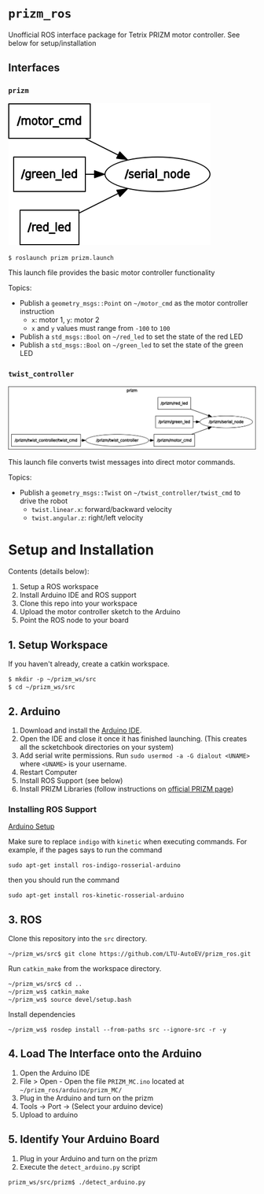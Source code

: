# `prizm_ros`

Unofficial ROS interface package for Tetrix PRIZM motor controller. See below for setup/installation


## Interfaces

### `prizm`

![Prizm Topics](doc/prizm.png)

```
$ roslaunch prizm prizm.launch
```

This launch file provides the basic motor controller functionality  

Topics:

  - Publish a `geometry_msgs::Point` on `~/motor_cmd` as the motor controller instruction
    - `x`: motor 1, `y`: motor 2
    - `x` and `y` values must range from `-100` to `100`
  - Publish a `std_msgs::Bool` on `~/red_led` to set the state of the red LED
  - Publish a `std_msgs::Bool` on `~/green_led` to set the state of the green LED

### `twist_controller`

![Twist controller topics](doc/prizm_twist.png)

This launch file converts twist messages into direct motor commands.

Topics:

  - Publish a `geometry_msgs::Twist` on `~/twist_controller/twist_cmd` to drive the robot
    - `twist.linear.x`: forward/backward velocity
    - `twist.angular.z`: right/left velocity


# Setup and Installation

Contents (details below):

  1. Setup a ROS  workspace
  2. Install Arduino IDE and ROS support
  3. Clone this repo into your workspace
  4. Upload the motor controller sketch to the Arduino
  4. Point the ROS node to your board


## 1. Setup Workspace

If you haven't already, create a catkin workspace.

```
$ mkdir -p ~/prizm_ws/src
$ cd ~/prizm_ws/src
```


## 2. Arduino

  1. Download and install the [Arduino IDE](https://www.arduino.cc/en/Main/Software).
  2. Open the IDE and close it once it has finished launching. (This creates all the scketchbook directories on your system)
  3. Add serial write permissions. Run `sudo usermod -a -G dialout <UNAME>` where `<UNAME>` is your username.
  4. Restart Computer
  5. Install ROS Support (see below)
  6. Install PRIZM Libraries (follow instructions on [official PRIZM page](https://www.pitsco.com/TETRIX-PRIZM-Component-Set/&TXredir=1))

### Installing ROS Support

[Arduino Setup](http://wiki.ros.org/rosserial_arduino/Tutorials/Arduino%20IDE%20Setup)

Make sure to replace `indigo` with `kinetic` when executing commands. For example, if the pages says to run the command

```
sudo apt-get install ros-indigo-rosserial-arduino
```

then you should run the command

```
sudo apt-get install ros-kinetic-rosserial-arduino
```


## 3. ROS


Clone this repository into the `src` directory.

```
~/prizm_ws/src$ git clone https://github.com/LTU-AutoEV/prizm_ros.git
```

Run `catkin_make` from the workspace directory.

```
~/prizm_ws/src$ cd ..
~/prizm_ws$ catkin_make
~/prizm_ws$ source devel/setup.bash
```

Install dependencies

```
~/prizm_ws$ rosdep install --from-paths src --ignore-src -r -y
```

## 4. Load The Interface onto the Arduino

  1. Open the Arduino IDE
  2. File > Open
    - Open the file `PRIZM_MC.ino` located at `~/prizm_ros/arduino/prizm_MC/` 
  3. Plug in the Arduino and turn on the prizm
  4. Tools -> Port -> (Select your arduino device)
  5. Upload to arduino


## 5. Identify Your Arduino Board

  1. Plug in your Arduino and turn on the prizm
  2. Execute the `detect_arduino.py` script

```
prizm_ws/src/prizm$ ./detect_arduino.py
```

